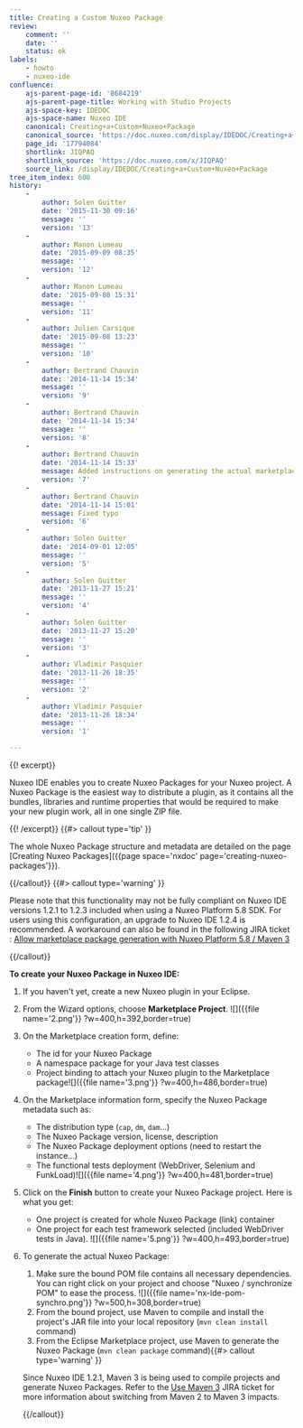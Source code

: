 ```yaml
---
title: Creating a Custom Nuxeo Package
review:
    comment: ''
    date: ''
    status: ok
labels:
    - howto
    - nuxeo-ide
confluence:
    ajs-parent-page-id: '8684219'
    ajs-parent-page-title: Working with Studio Projects
    ajs-space-key: IDEDOC
    ajs-space-name: Nuxeo IDE
    canonical: Creating+a+Custom+Nuxeo+Package
    canonical_source: 'https://doc.nuxeo.com/display/IDEDOC/Creating+a+Custom+Nuxeo+Package'
    page_id: '17794084'
    shortlink: JIQPAQ
    shortlink_source: 'https://doc.nuxeo.com/x/JIQPAQ'
    source_link: /display/IDEDOC/Creating+a+Custom+Nuxeo+Package
tree_item_index: 600
history:
    -
        author: Solen Guitter
        date: '2015-11-30 09:16'
        message: ''
        version: '13'
    -
        author: Manon Lumeau
        date: '2015-09-09 08:35'
        message: ''
        version: '12'
    -
        author: Manon Lumeau
        date: '2015-09-08 15:31'
        message: ''
        version: '11'
    -
        author: Julien Carsique
        date: '2015-09-08 13:23'
        message: ''
        version: '10'
    -
        author: Bertrand Chauvin
        date: '2014-11-14 15:34'
        message: ''
        version: '9'
    -
        author: Bertrand Chauvin
        date: '2014-11-14 15:34'
        message: ''
        version: '8'
    -
        author: Bertrand Chauvin
        date: '2014-11-14 15:33'
        message: Added instructions on generating the actual marketplace package
        version: '7'
    -
        author: Bertrand Chauvin
        date: '2014-11-14 15:01'
        message: Fixed typo
        version: '6'
    -
        author: Solen Guitter
        date: '2014-09-01 12:05'
        message: ''
        version: '5'
    -
        author: Solen Guitter
        date: '2013-11-27 15:21'
        message: ''
        version: '4'
    -
        author: Solen Guitter
        date: '2013-11-27 15:20'
        message: ''
        version: '3'
    -
        author: Vladimir Pasquier
        date: '2013-11-26 18:35'
        message: ''
        version: '2'
    -
        author: Vladimir Pasquier
        date: '2013-11-26 18:34'
        message: ''
        version: '1'

---
```

{{! excerpt}}

Nuxeo IDE enables you to create Nuxeo Packages for your Nuxeo project. A Nuxeo Package is the easiest way to distribute a plugin, as it contains all the bundles, libraries and runtime properties that would be required to make your new plugin work, all in one single ZIP file.

{{! /excerpt}} {{#> callout type='tip' }}

The whole Nuxeo Package structure and metadata are detailed on the page [Creating Nuxeo Packages]({{page space='nxdoc' page='creating-nuxeo-packages'}}).

{{/callout}} {{#> callout type='warning' }}

Please note that this functionality may not be fully compliant on Nuxeo IDE versions 1.2.1 to 1.2.3 included when using a Nuxeo Platform 5.8 SDK. For users using this configuration, an upgrade to Nuxeo IDE 1.2.4 is recommended.
A workaround can also be found in the following JIRA ticket : [Allow marketplace package generation with Nuxeo Platform 5.8 / Maven 3](https://jira.nuxeo.com/browse/NXIDE-336)

{{/callout}}

**To create your Nuxeo Package in Nuxeo IDE:**

1.  If you haven't yet, create a new Nuxeo plugin in your Eclipse.
2.  From the Wizard options, choose **Marketplace Project**.
    ![]({{file name='2.png'}} ?w=400,h=392,border=true)
3.  On the Marketplace creation form, define:
    *   The id for your Nuxeo Package
    *   A namespace package for your Java test classes
    *   Project binding to attach your Nuxeo plugin to the Marketplace package![]({{file name='3.png'}} ?w=400,h=486,border=true)
4.  On the Marketplace information form, specify the Nuxeo Package metadata such as:
    *   The distribution type (`cap`, `dm`, `dam`...)
    *   The Nuxeo Package version, license, description
    *   The Nuxeo Package deployment options (need to restart the instance...)
    *   The functional tests deployment (WebDriver, Selenium and FunkLoad)![]({{file name='4.png'}} ?w=400,h=481,border=true)
5.  Click on the **Finish** button to create your Nuxeo Package project.
    Here is what you get:

    *   One project is created for whole Nuxeo Package (link) container
    *   One project for each test framework selected (included WebDriver tests in Java).
        ![]({{file name='5.png'}} ?w=400,h=493,border=true)
6.  To generate the actual Nuxeo Package:
    1.  Make sure the bound POM file contains all necessary dependencies. You can right click on your project and choose "Nuxeo / synchronize POM" to ease the process.
        ![]({{file name='nx-ide-pom-synchro.png'}} ?w=500,h=308,border=true)
    2.  From the bound project, use Maven to compile and install the project's JAR file into your local repository (`mvn clean install` command)
    3.  From the Eclipse Marketplace project, use Maven to generate the Nuxeo Package (`mvn clean package` command){{#> callout type='warning' }}

    Since Nuxeo IDE 1.2.1, Maven 3 is being used to compile projects and generate Nuxeo Packages. Refer to the [Use Maven 3](https://jira.nuxeo.com/browse/NXP-13555) JIRA ticket for more information about switching from Maven 2 to Maven 3 impacts.

    {{/callout}}
